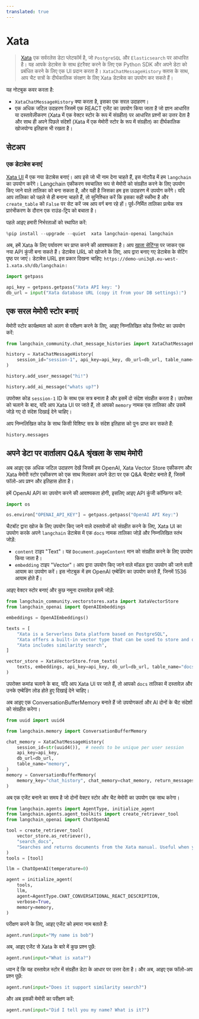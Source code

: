 ```yaml
---
translated: true
---
```


# Xata

>[Xata](https://xata.io) एक सर्वरलेस डेटा प्लेटफॉर्म है, जो `PostgreSQL` और `Elasticsearch` पर आधारित है। यह आपके डेटाबेस के साथ इंटरैक्ट करने के लिए एक Python SDK और अपने डेटा को प्रबंधित करने के लिए एक UI प्रदान करता है। `XataChatMessageHistory` क्लास के साथ, आप चैट सत्रों के दीर्घकालिक संरक्षण के लिए Xata डेटाबेस का उपयोग कर सकते हैं।

यह नोटबुक कवर करता है:

* `XataChatMessageHistory` क्या करता है, इसका एक सरल उदाहरण।
* एक अधिक जटिल उदाहरण जिसमें एक REACT एजेंट का उपयोग किया जाता है जो ज्ञान आधारित या दस्तावेज़ीकरण (Xata में एक वेक्टर स्टोर के रूप में संग्रहीत) पर आधारित प्रश्नों का उत्तर देता है और साथ ही अपने पिछले संदेशों (Xata में एक मेमोरी स्टोर के रूप में संग्रहीत) का दीर्घकालिक खोजयोग्य इतिहास भी रखता है।

## सेटअप

### एक डेटाबेस बनाएं

[Xata UI](https://app.xata.io) में एक नया डेटाबेस बनाएं। आप इसे जो भी नाम देना चाहते हैं, इस नोटपैड में हम `langchain` का उपयोग करेंगे। Langchain एकीकरण स्वचालित रूप से मेमोरी को संग्रहीत करने के लिए उपयोग किए जाने वाले तालिका को बना सकता है, और यही है जिसका हम इस उदाहरण में उपयोग करेंगे। यदि आप तालिका को पहले से ही बनाना चाहते हैं, तो सुनिश्चित करें कि इसका सही स्कीमा है और `create_table` को `False` पर सेट करें जब आप वर्ग बना रहे हों। पूर्व-निर्मित तालिका प्रत्येक सत्र प्रारंभीकरण के दौरान एक राउंड-ट्रिप को बचाता है।

पहले आइए हमारी निर्भरताओं को स्थापित करें:

```python
%pip install --upgrade --quiet  xata langchain-openai langchain
```

अब, हमें Xata के लिए पर्यावरण चर प्राप्त करने की आवश्यकता है। आप [खाता सेटिंग्स](https://app.xata.io/settings) पर जाकर एक नया API कुंजी बना सकते हैं। डेटाबेस URL को खोजने के लिए, आप द्वारा बनाए गए डेटाबेस के सेटिंग पृष्ठ पर जाएं। डेटाबेस URL इस प्रकार दिखना चाहिए: `https://demo-uni3q8.eu-west-1.xata.sh/db/langchain`।

```python
import getpass

api_key = getpass.getpass("Xata API key: ")
db_url = input("Xata database URL (copy it from your DB settings):")
```

## एक सरल मेमोरी स्टोर बनाएं

मेमोरी स्टोर कार्यक्षमता को अलग से परीक्षण करने के लिए, आइए निम्नलिखित कोड स्निपेट का उपयोग करें:

```python
from langchain_community.chat_message_histories import XataChatMessageHistory

history = XataChatMessageHistory(
    session_id="session-1", api_key=api_key, db_url=db_url, table_name="memory"
)

history.add_user_message("hi!")

history.add_ai_message("whats up?")
```

उपरोक्त कोड `session-1` ID के साथ एक सत्र बनाता है और इसमें दो संदेश संग्रहीत करता है। उपरोक्त को चलाने के बाद, यदि आप Xata UI पर जाते हैं, तो आपको `memory` नामक एक तालिका और उसमें जोड़े गए दो संदेश दिखाई देने चाहिए।

आप निम्नलिखित कोड के साथ किसी विशिष्ट सत्र के संदेश इतिहास को पुनः प्राप्त कर सकते हैं:

```python
history.messages
```

## अपने डेटा पर वार्तालाप Q&A श्रृंखला के साथ मेमोरी

अब आइए एक अधिक जटिल उदाहरण देखें जिसमें हम OpenAI, Xata Vector Store एकीकरण और Xata मेमोरी स्टोर एकीकरण को एक साथ मिलाकर अपने डेटा पर एक Q&A चैटबोट बनाते हैं, जिसमें फॉलो-अप प्रश्न और इतिहास होता है।

हमें OpenAI API का उपयोग करने की आवश्यकता होगी, इसलिए आइए API कुंजी कॉन्फ़िगर करें:

```python
import os

os.environ["OPENAI_API_KEY"] = getpass.getpass("OpenAI API Key:")
```

चैटबॉट द्वारा खोज के लिए उपयोग किए जाने वाले दस्तावेजों को संग्रहीत करने के लिए, Xata UI का उपयोग करके अपने `langchain` डेटाबेस में एक `docs` नामक तालिका जोड़ें और निम्नलिखित स्तंभ जोड़ें:

* `content` टाइप "Text"। यह `Document.pageContent` मान को संग्रहीत करने के लिए उपयोग किया जाता है।
* `embedding` टाइप "Vector"। आप द्वारा उपयोग किए जाने वाले मॉडल द्वारा उपयोग की जाने वाली आयाम का उपयोग करें। इस नोटबुक में हम OpenAI एम्बेडिंग का उपयोग करते हैं, जिनमें 1536 आयाम होते हैं।

आइए वेक्टर स्टोर बनाएं और कुछ नमूना दस्तावेज़ इसमें जोड़ें:

```python
from langchain_community.vectorstores.xata import XataVectorStore
from langchain_openai import OpenAIEmbeddings

embeddings = OpenAIEmbeddings()

texts = [
    "Xata is a Serverless Data platform based on PostgreSQL",
    "Xata offers a built-in vector type that can be used to store and query vectors",
    "Xata includes similarity search",
]

vector_store = XataVectorStore.from_texts(
    texts, embeddings, api_key=api_key, db_url=db_url, table_name="docs"
)
```

उपरोक्त कमांड चलाने के बाद, यदि आप Xata UI पर जाते हैं, तो आपको `docs` तालिका में दस्तावेज़ और उनके एम्बेडिंग लोड होते हुए दिखाई देने चाहिए।

अब आइए एक ConversationBufferMemory बनाते हैं जो उपयोगकर्ता और AI दोनों के चैट संदेशों को संग्रहीत करेगा।

```python
from uuid import uuid4

from langchain.memory import ConversationBufferMemory

chat_memory = XataChatMessageHistory(
    session_id=str(uuid4()),  # needs to be unique per user session
    api_key=api_key,
    db_url=db_url,
    table_name="memory",
)
memory = ConversationBufferMemory(
    memory_key="chat_history", chat_memory=chat_memory, return_messages=True
)
```

अब एक एजेंट बनाने का समय है जो दोनों वेक्टर स्टोर और चैट मेमोरी का उपयोग एक साथ करेगा।

```python
from langchain.agents import AgentType, initialize_agent
from langchain.agents.agent_toolkits import create_retriever_tool
from langchain_openai import ChatOpenAI

tool = create_retriever_tool(
    vector_store.as_retriever(),
    "search_docs",
    "Searches and returns documents from the Xata manual. Useful when you need to answer questions about Xata.",
)
tools = [tool]

llm = ChatOpenAI(temperature=0)

agent = initialize_agent(
    tools,
    llm,
    agent=AgentType.CHAT_CONVERSATIONAL_REACT_DESCRIPTION,
    verbose=True,
    memory=memory,
)
```

परीक्षण करने के लिए, आइए एजेंट को हमारा नाम बताते हैं:

```python
agent.run(input="My name is bob")
```

अब, आइए एजेंट से Xata के बारे में कुछ प्रश्न पूछें:

```python
agent.run(input="What is xata?")
```

ध्यान दें कि यह दस्तावेज़ स्टोर में संग्रहीत डेटा के आधार पर उत्तर देता है। और अब, आइए एक फॉलो-अप प्रश्न पूछें:

```python
agent.run(input="Does it support similarity search?")
```

और अब इसकी मेमोरी का परीक्षण करें:

```python
agent.run(input="Did I tell you my name? What is it?")
```
